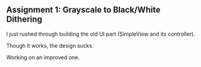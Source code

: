 ## Assignment 1: Grayscale to Black/White Dithering

I just rushed through building the old UI part (SimpleView and its controller).

Though it works, the design sucks.

Working on an improved one.
